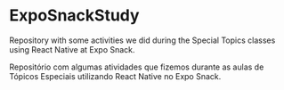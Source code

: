 # ExpoSnackStudy
Repository with some activities we did during the Special Topics classes using React Native at Expo Snack.

Repositório com algumas atividades que fizemos durante as aulas de Tópicos Especiais utilizando React Native no Expo Snack.
